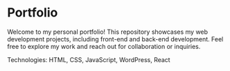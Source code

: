 # Portfolio

Welcome to my personal portfolio! This repository showcases my web development projects, including front-end and back-end development. Feel free to explore my work and reach out for collaboration or inquiries.

Technologies: HTML, CSS, JavaScript, WordPress, React

